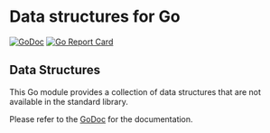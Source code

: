 # Data structures for Go

[![GoDoc](https://pkg.go.dev/badge/github.com/alx99/datastructs)](https://pkg.go.dev/github.com/alx99/datastructs)
[![Go Report Card](https://goreportcard.com/badge/github.com/alx99/datastructs)](https://goreportcard.com/report/github.com/alx99/datastructs)

## Data Structures

This Go module provides a collection of data structures that are not available in the standard library.

Please refer to the [GoDoc](https://pkg.go.dev/github.com/alx99/datastructs) for the documentation.
